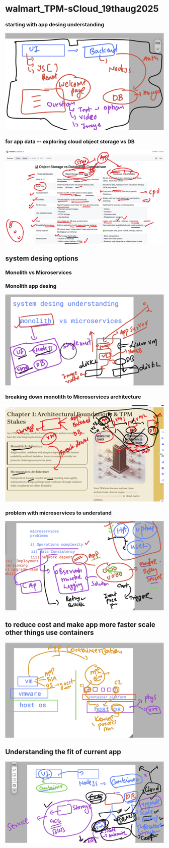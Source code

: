 # walmart_TPM-sCloud_19thaug2025

### starting with app desing understanding 

<img src="app1.png">

### for app data -- exploring  cloud object storage vs  DB 

<img src="app2.png">

## system desing options 

### Monolith vs Microservices 

### Monolith app desing 

<img src="app3.png">

### breaking down monolith to  Microservices architecture 

<img src="app4.png">


### problem with microservices  to understand 

<img src="app5.png">

## to reduce cost and make app more faster scale other things  use containers

<img src="app6.png">

## Understanding the fit of current app 


<img src="app7.png">
